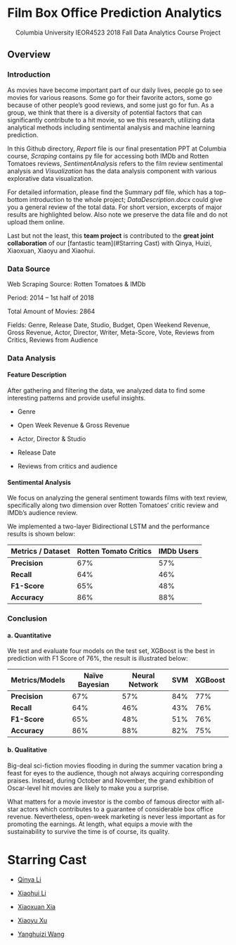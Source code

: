 # Film Box Office Prediction Analytics

<center>Columbia University IEOR4523  2018 Fall  Data Analytics Course Project</center>



## Overview

### Introduction

As movies have become important part of our daily lives, people go to see movies for various reasons. Some go for their favorite actors, some go because of other people’s good reviews, and some just go for fun. As a group, we think that there is a diversity of potential factors that can significantly contribute to a hit movie, so we  this research, utilizing data analytical methods including sentimental analysis and machine learning prediction.

In this Github directory, *Report* file is our final presentation PPT at Columbia course, *Scraping* contains py file for accessing both IMDb and Rotten Tomatoes reviews, *SentimentAnalysis* refers to the film review sentimental analysis and *Visualization* has the data analysis component with various explorative data visualization. 

For detailed information, please find the Summary pdf file, which has a top-bottom introduction to the whole project; *DataDescription.docx* could give you a general review of the total data. For short version, excerpts of major results are highlighted below. Also note we preserve the data file and do not upload them online.  

Last but not the least, this **team project** is contributed to the **great joint collaboration** of our [fantastic team](#Starring Cast) with Qinya, Huizi, Xiaoxuan, Xiaoyu and Xiaohui.   



### Data Source

Web Scraping Source: Rotten Tomatoes & IMDb

Period: 2014 – 1st half of 2018

Total Amount of Movies: 2864

Fields: Genre, Release Date, Studio, Budget, Open Weekend Revenue, Gross Revenue, Actor, Director, Writer, Meta-Score, Vote, Reviews from Critics, Reviews from Audience

### Data Analysis

#### Feature Description

After gathering and filtering the data, we analyzed data to find some interesting patterns and provide useful insights. 

* Genre

* Open Week Revenue & Gross Revenue

* Actor, Director & Studio

* Release Date

* Reviews from critics and audience

####  Sentimental Analysis

We focus on analyzing the general sentiment towards films with text review, specifically along two dimension over Rotten Tomatoes’ critic review and IMDb’s audience review. 

We implemented a two-layer Bidirectional LSTM and the performance results is shown below:

| **Metrics** / **Dataset** | **Rotten Tomato Critics** | **IMDb Users** |
| ------------------------- | ------------------------- | -------------- |
| **Precision**             | 67%                       | 57%            |
| **Recall**                | 64%                       | 46%            |
| **F1-Score**              | 65%                       | 48%            |
| **Accuracy**              | 86%                       | 88%            |

### Conclusion

#### a. Quantitative

We test and evaluate four models on the test set, XGBoost is the best in prediction with F1 Score of 76%, the result is illustrated below:

| **Metrics/Models** | **Naïve   Bayesian** | **Neural   Network** | **SVM** | **XGBoost** |
| ------------------ | -------------------- | -------------------- | ------- | ----------- |
| **Precision**      | 67%                  | 57%                  | 84%     | 77%         |
| **Recall**         | 64%                  | 46%                  | 43%     | 76%         |
| **F1-Score**       | 65%                  | 48%                  | 51%     | 76%         |
| **Accuracy**       | 86%                  | 88%                  | 82%     | 75%         |

#### b. Qualitative

Big-deal sci-fiction movies flooding in during the summer vacation bring a feast for eyes to the audience, though not always acquiring corresponding praises. Instead, during October and November, the grand exhibition of Oscar-level hit movies are likely to make you a surprise. 

What matters for a movie investor is the combo of famous director with all-star actors which contributes to a guarantee of considerable box office revenue. Nevertheless, open-week marketing is never less important as for promoting the earnings. At length, what equips a movie with the sustainability to survive the time is of course, its quality.



# Starring Cast

- [Qinya Li](https://github.com/qinya1)

- [Xiaohui Li](https://xiaohui-victor-li.github.io/)

- [Xiaoxuan Xia](https://github.com/XiaoxuanXia)

- [Xiaoyu Xu](https://github.com/xx2302)

- [Yanghuizi Wang](https://github.com/YanghuiziWang)

